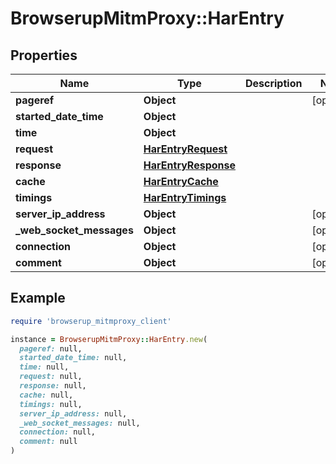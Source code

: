 # BrowserupMitmProxy::HarEntry

## Properties

| Name | Type | Description | Notes |
| ---- | ---- | ----------- | ----- |
| **pageref** | **Object** |  | [optional] |
| **started_date_time** | **Object** |  |  |
| **time** | **Object** |  |  |
| **request** | [**HarEntryRequest**](HarEntryRequest.md) |  |  |
| **response** | [**HarEntryResponse**](HarEntryResponse.md) |  |  |
| **cache** | [**HarEntryCache**](HarEntryCache.md) |  |  |
| **timings** | [**HarEntryTimings**](HarEntryTimings.md) |  |  |
| **server_ip_address** | **Object** |  | [optional] |
| **_web_socket_messages** | **Object** |  | [optional] |
| **connection** | **Object** |  | [optional] |
| **comment** | **Object** |  | [optional] |

## Example

```ruby
require 'browserup_mitmproxy_client'

instance = BrowserupMitmProxy::HarEntry.new(
  pageref: null,
  started_date_time: null,
  time: null,
  request: null,
  response: null,
  cache: null,
  timings: null,
  server_ip_address: null,
  _web_socket_messages: null,
  connection: null,
  comment: null
)
```

